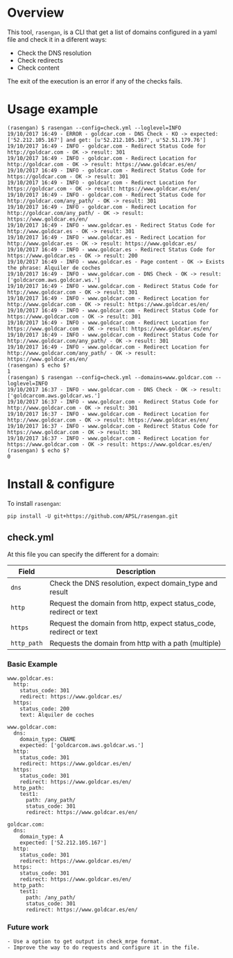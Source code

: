 # Overview

This tool, `rasengan`, is a CLI that get a list of domains configured in a yaml
file and check it in a diferent ways:
  - Check the DNS resolution
  - Check redirects
  - Check content

The exit of the execution is an error if any of the checks fails.

# Usage example

    (rasengan) $ rasengan --config=check.yml --loglevel=INFO
    19/10/2017 16:49 - ERROR - goldcar.com - DNS Check - KO -> expected: ['52.212.105.167'] and get: [u'52.212.105.167', u'52.51.179.76']
    19/10/2017 16:49 - INFO - goldcar.com - Redirect Status Code for http://goldcar.com - OK -> result: 301
    19/10/2017 16:49 - INFO - goldcar.com - Redirect Location for http://goldcar.com - OK -> result: https://www.goldcar.es/en/
    19/10/2017 16:49 - INFO - goldcar.com - Redirect Status Code for https://goldcar.com - OK -> result: 301
    19/10/2017 16:49 - INFO - goldcar.com - Redirect Location for https://goldcar.com - OK -> result: https://www.goldcar.es/en/
    19/10/2017 16:49 - INFO - goldcar.com - Redirect Status Code for http://goldcar.com/any_path/ - OK -> result: 301
    19/10/2017 16:49 - INFO - goldcar.com - Redirect Location for http://goldcar.com/any_path/ - OK -> result: https://www.goldcar.es/en/
    19/10/2017 16:49 - INFO - www.goldcar.es - Redirect Status Code for http://www.goldcar.es - OK -> result: 301
    19/10/2017 16:49 - INFO - www.goldcar.es - Redirect Location for http://www.goldcar.es - OK -> result: https://www.goldcar.es/
    19/10/2017 16:49 - INFO - www.goldcar.es - Redirect Status Code for https://www.goldcar.es - OK -> result: 200
    19/10/2017 16:49 - INFO - www.goldcar.es - Page content - OK -> Exists the phrase: Alquiler de coches
    19/10/2017 16:49 - INFO - www.goldcar.com - DNS Check - OK -> result: ['goldcarcom.aws.goldcar.ws.']
    19/10/2017 16:49 - INFO - www.goldcar.com - Redirect Status Code for http://www.goldcar.com - OK -> result: 301
    19/10/2017 16:49 - INFO - www.goldcar.com - Redirect Location for http://www.goldcar.com - OK -> result: https://www.goldcar.es/en/
    19/10/2017 16:49 - INFO - www.goldcar.com - Redirect Status Code for https://www.goldcar.com - OK -> result: 301
    19/10/2017 16:49 - INFO - www.goldcar.com - Redirect Location for https://www.goldcar.com - OK -> result: https://www.goldcar.es/en/
    19/10/2017 16:49 - INFO - www.goldcar.com - Redirect Status Code for http://www.goldcar.com/any_path/ - OK -> result: 301
    19/10/2017 16:49 - INFO - www.goldcar.com - Redirect Location for http://www.goldcar.com/any_path/ - OK -> result: https://www.goldcar.es/en/
    (rasengan) $ echo $?
    1
    (rasengan) $ rasengan --config=check.yml --domains=www.goldcar.com --loglevel=INFO
    19/10/2017 16:37 - INFO - www.goldcar.com - DNS Check - OK -> result: ['goldcarcom.aws.goldcar.ws.']
    19/10/2017 16:37 - INFO - www.goldcar.com - Redirect Status Code for http://www.goldcar.com - OK -> result: 301
    19/10/2017 16:37 - INFO - www.goldcar.com - Redirect Location for http://www.goldcar.com - OK -> result: https://www.goldcar.es/en/
    19/10/2017 16:37 - INFO - www.goldcar.com - Redirect Status Code for https://www.goldcar.com - OK -> result: 301
    19/10/2017 16:37 - INFO - www.goldcar.com - Redirect Location for https://www.goldcar.com - OK -> result: https://www.goldcar.es/en/
    (rasengan) $ echo $?
    0


# Install & configure

To install `rasengan`:

    pip install -U git+https://github.com/APSL/rasengan.git


## check.yml

At this file you can specify the different for a domain:

| Field          | Description                                                        |
|----------------|--------------------------------------------------------------------|
| `dns`          | Check the DNS resolution, expect domain_type and result            |
| `http`         | Request the domain from http, expect status_code, redirect or text |
| `https`        | Request the domain from http, expect status_code, redirect or text |
| `http_path`    | Requests the domain from http with a path (multiple)               |

### Basic Example

    www.goldcar.es:
      http:
        status_code: 301
        redirect: https://www.goldcar.es/
      https:
        status_code: 200
        text: Alquiler de coches

    www.goldcar.com:
      dns:
        domain_type: CNAME
        expected: ['goldcarcom.aws.goldcar.ws.']
      http:
        status_code: 301
        redirect: https://www.goldcar.es/en/
      https:
        status_code: 301
        redirect: https://www.goldcar.es/en/
      http_path:
        test1:
          path: /any_path/
          status_code: 301
          redirect: https://www.goldcar.es/en/

    goldcar.com:
      dns:
        domain_type: A
        expected: ['52.212.105.167']
      http:
        status_code: 301
        redirect: https://www.goldcar.es/en/
      https:
        status_code: 301
        redirect: https://www.goldcar.es/en/
      http_path:
        test1:
          path: /any_path/
          status_code: 301
          redirect: https://www.goldcar.es/en/


### Future work

    - Use a option to get output in check_mrpe format.
    - Improve the way to do requests and configure it in the file.
